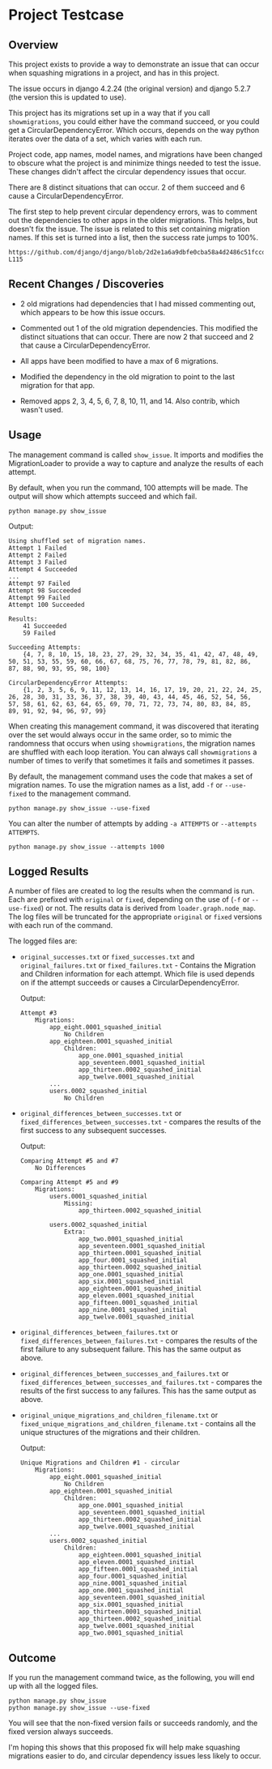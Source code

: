 # Project Testcase

## Overview

This project exists to provide a way to demonstrate an issue that can occur when squashing migrations in a project, and has in this project.

The issue occurs in django 4.2.24 (the original version) and django 5.2.7 (the version this is updated to use).

This project has its migrations set up in a way that if you call `showmigrations`, you could either have the command succeed, or you could get a CircularDependencyError.  Which occurs, depends on the way python iterates over the data of a set, which varies with each run.

Project code, app names, model names, and migrations have been changed to obscure what the project is and minimize things needed to test the issue.  These changes didn't affect the circular dependency issues that occur.

There are 8 distinct situations that can occur.  2 of them succeed and 6 cause a CircularDependencyError.


The first step to help prevent circular dependency errors, was to comment out the dependencies to other apps in the older migrations.  This helps, but doesn't fix the issue.  The issue is related to this set containing migration names.  If this set is turned into a list, then the success rate jumps to 100%.

    https://github.com/django/django/blob/2d2e1a6a9dbfe0cba58a4d2486c51fccdb501d55/django/db/migrations/loader.py#L111-L115


## Recent Changes / Discoveries

* 2 old migrations had dependencies that I had missed commenting out, which appears to be how this issue occurs.

* Commented out 1 of the old migration dependencies.  This modified the distinct situations that can occur.  There are now 2 that succeed and 2 that cause a CircularDependencyError.

* All apps have been modified to have a max of 6 migrations.

* Modified the dependency in the old migration to point to the last migration for that app.

* Removed apps 2, 3, 4, 5, 6, 7, 8, 10, 11, and 14.  Also contrib, which wasn't used.


## Usage

The management command is called `show_issue`.  It imports and modifies the MigrationLoader to provide a way to capture and analyze the results of each attempt.

By default, when you run the command, 100 attempts will be made.  The output will show which attempts succeed and which fail.

```shell
python manage.py show_issue
```

Output:

```
Using shuffled set of migration names.
Attempt 1 Failed
Attempt 2 Failed
Attempt 3 Failed
Attempt 4 Succeeded
...
Attempt 97 Failed
Attempt 98 Succeeded
Attempt 99 Failed
Attempt 100 Succeeded

Results:
    41 Succeeded
    59 Failed
    
Succeeding Attempts:
    {4, 7, 8, 10, 15, 18, 23, 27, 29, 32, 34, 35, 41, 42, 47, 48, 49, 50, 51, 53, 55, 59, 60, 66, 67, 68, 75, 76, 77, 78, 79, 81, 82, 86, 87, 88, 90, 93, 95, 98, 100}

CircularDependencyError Attempts:
    {1, 2, 3, 5, 6, 9, 11, 12, 13, 14, 16, 17, 19, 20, 21, 22, 24, 25, 26, 28, 30, 31, 33, 36, 37, 38, 39, 40, 43, 44, 45, 46, 52, 54, 56, 57, 58, 61, 62, 63, 64, 65, 69, 70, 71, 72, 73, 74, 80, 83, 84, 85, 89, 91, 92, 94, 96, 97, 99}
```

When creating this management command, it was discovered that iterating over the set would always occur in the same order, so to mimic the randomness that occurs when using `showmigrations`, the migration names are shuffled with each loop iteration.  You can always call `showmigrations` a number of times to verify that sometimes it fails and sometimes it passes.

By default, the management command uses the code that makes a set of migration names.  To use the migration names as a list, add `-f` or `--use-fixed` to the management command.

```shell
python manage.py show_issue --use-fixed
```

You can alter the number of attempts by adding `-a ATTEMPTS` or `--attempts ATTEMPTS`.

```shell
python manage.py show_issue --attempts 1000
```

## Logged Results

A number of files are created to log the results when the command is run.  Each are prefixed with `original` or `fixed`, depending on the use of (`-f` or `--use-fixed`) or not.  The results data is derived from `loader.graph.node_map`.  The log files will be truncated for the appropriate `original` or `fixed` versions with each run of the command.

The logged files are:

* `original_successes.txt` or `fixed_successes.txt` and `original_failures.txt` or `fixed_failures.txt` - Contains the Migration and Children information for each attempt.  Which file is used depends on if the attempt succeeds or causes a CircularDependencyError.

    Output:
    ```
    Attempt #3
        Migrations:
            app_eight.0001_squashed_initial
                No Children
            app_eighteen.0001_squashed_initial
                Children:
                    app_one.0001_squashed_initial
                    app_seventeen.0001_squashed_initial
                    app_thirteen.0002_squashed_initial
                    app_twelve.0001_squashed_initial
            ...
            users.0002_squashed_initial
                No Children
    ```

* `original_differences_between_successes.txt` or `fixed_differences_between_successes.txt` - compares the results of the first success to any subsequent successes.

    Output:
    ```
    Comparing Attempt #5 and #7
        No Differences
    
    Comparing Attempt #5 and #9
        Migrations:
            users.0001_squashed_initial
                Missing:
                    app_thirteen.0002_squashed_initial
    
            users.0002_squashed_initial
                Extra:
                    app_two.0001_squashed_initial
                    app_seventeen.0001_squashed_initial
                    app_thirteen.0001_squashed_initial
                    app_four.0001_squashed_initial
                    app_thirteen.0002_squashed_initial
                    app_one.0001_squashed_initial
                    app_six.0001_squashed_initial
                    app_eighteen.0001_squashed_initial
                    app_eleven.0001_squashed_initial
                    app_fifteen.0001_squashed_initial
                    app_nine.0001_squashed_initial
                    app_twelve.0001_squashed_initial
    ```

* `original_differences_between_failures.txt` or `fixed_differences_between_failures.txt` - compares the results of the first failure to any subsequent failure.  This has the same output as above.

* `original_differences_between_successes_and_failures.txt` or `fixed_differences_between_successes_and_failures.txt` - compares the results of the first success to any failures.  This has the same output as above.

* `original_unique_migrations_and_children_filename.txt` or `fixed_unique_migrations_and_children_filename.txt` - contains all the unique structures of the migrations and their children.

    Output:
    ```
    Unique Migrations and Children #1 - circular
        Migrations:
            app_eight.0001_squashed_initial
                No Children
            app_eighteen.0001_squashed_initial
                Children:
                    app_one.0001_squashed_initial
                    app_seventeen.0001_squashed_initial
                    app_thirteen.0002_squashed_initial
                    app_twelve.0001_squashed_initial
            ...
            users.0002_squashed_initial
                Children:
                    app_eighteen.0001_squashed_initial
                    app_eleven.0001_squashed_initial
                    app_fifteen.0001_squashed_initial
                    app_four.0001_squashed_initial
                    app_nine.0001_squashed_initial
                    app_one.0001_squashed_initial
                    app_seventeen.0001_squashed_initial
                    app_six.0001_squashed_initial
                    app_thirteen.0001_squashed_initial
                    app_thirteen.0002_squashed_initial
                    app_twelve.0001_squashed_initial
                    app_two.0001_squashed_initial
    ```

## Outcome

If you run the management command twice, as the following, you will end up with all the logged files.

```shell
python manage.py show_issue
python manage.py show_issue --use-fixed
```

You will see that the non-fixed version fails or succeeds randomly, and the fixed version always succeeds.

I'm hoping this shows that this proposed fix will help make squashing migrations easier to do, and circular dependency issues less likely to occur.
